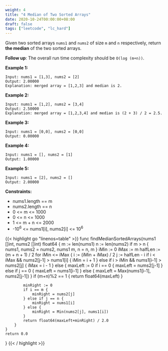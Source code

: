 ```yaml
---
weight: 4
title: "4 Median of Two Sorted Arrays"
date: 2020-10-24T00:00:00+08:00
draft: false
tags: ["leetcode", "lc_hard"]
---
```


Given two sorted arrays `nums1` and `nums2` of size `m` and `n` respectively, return **the median** of the two sorted arrays.

**Follow up**: The overall run time complexity should be `O(log (m+n))`.

 

**Example 1:**
```
Input: nums1 = [1,3], nums2 = [2]
Output: 2.00000
Explanation: merged array = [1,2,3] and median is 2.
```

**Example 2:**
```
Input: nums1 = [1,2], nums2 = [3,4]
Output: 2.50000
Explanation: merged array = [1,2,3,4] and median is (2 + 3) / 2 = 2.5.
```

**Example 3:**
```
Input: nums1 = [0,0], nums2 = [0,0]
Output: 0.00000
```

**Example 4:**
```
Input: nums1 = [], nums2 = [1]
Output: 1.00000
```

**Example 5:**
```
Input: nums1 = [2], nums2 = []
Output: 2.00000
```

**Constraints:**

- nums1.length == m
- nums2.length == n
- 0 <= m <= 1000
- 0 <= n <= 1000
- 1 <= m + n <= 2000
- -10<sup>6</sup> <= nums1[i], nums2[i] <= 10<sup>6</sup>

<div class="tabs"></div>
<div class="tab-content">
<div id="golang" class="lang">
{{< highlight go "linenos=table" >}}
func findMedianSortedArrays(nums1 []int, nums2 []int) float64 {
    m := len(nums1)
    n := len(nums2)
    if m > n {
        nums1, nums2 = nums2, nums1
        m, n = n, m
    }
    iMin := 0
    iMax := m
    halfLen := (m + n + 1) / 2
    for iMin <= iMax {
        i := (iMin + iMax) / 2
        j := halfLen - i
        if i < iMax && nums2[j-1] > nums1[i] {
            iMin = i + 1
        } else if i > iMin && nums1[i-1] > nums2[j] {
            iMax = i - 1
        } else {
            maxLeft := 0
            if i == 0 {
                maxLeft = nums2[j-1]
            } else if j == 0 {
                maxLeft = nums1[i-1]
            } else {
                maxLeft = Max(nums1[i-1], nums2[j-1])
            }
            if (m+n)%2 == 1 {
                return float64(maxLeft)
            }

            minRight := 0
            if i == m {
                minRight = nums2[j]
            } else if j == n {
                minRight = nums1[i]
            } else {
                minRight = Min(nums2[j], nums1[i])
            }
            return float64(maxLeft+minRight) / 2.0
        }
    }
    return 0.0
}
{{< / highlight >}}
</div>
</div>
